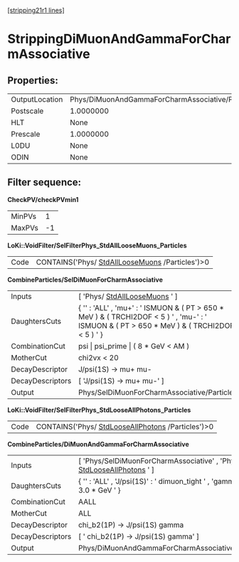 [[stripping21r1 lines]](./stripping21r1-leptonic)

# StrippingDiMuonAndGammaForCharmAssociative

## Properties:

|                |                                                  |
|----------------|--------------------------------------------------|
| OutputLocation | Phys/DiMuonAndGammaForCharmAssociative/Particles |
| Postscale      | 1.0000000                                        |
| HLT            | None                                             |
| Prescale       | 1.0000000                                        |
| L0DU           | None                                             |
| ODIN           | None                                             |

## Filter sequence:

**CheckPV/checkPVmin1**

|        |     |
|--------|-----|
| MinPVs | 1   |
| MaxPVs | -1  |

**LoKi::VoidFilter/SelFilterPhys_StdAllLooseMuons_Particles**

|      |                                                                                      |
|------|--------------------------------------------------------------------------------------|
| Code | CONTAINS('Phys/ [StdAllLooseMuons](./stripping21r1-stdallloosemuons) /Particles')\>0 |

**CombineParticles/SelDiMuonForCharmAssociative**

|                  |                                                                                                                                                  |
|------------------|--------------------------------------------------------------------------------------------------------------------------------------------------|
| Inputs           | [ 'Phys/ [StdAllLooseMuons](./stripping21r1-stdallloosemuons) ' ]                                                                              |
| DaughtersCuts    | { '' : 'ALL' , 'mu+' : ' ISMUON & ( PT \> 650 \* MeV ) & ( TRCHI2DOF \< 5 ) ' , 'mu-' : ' ISMUON & ( PT \> 650 \* MeV ) & ( TRCHI2DOF \< 5 ) ' } |
| CombinationCut   | psi \| psi_prime \| ( 8 \* GeV \< AM )                                                                                                           |
| MotherCut        | chi2vx \< 20                                                                                                                                     |
| DecayDescriptor  | J/psi(1S) -\> mu+ mu-                                                                                                                            |
| DecayDescriptors | [ 'J/psi(1S) -\> mu+ mu-' ]                                                                                                                    |
| Output           | Phys/SelDiMuonForCharmAssociative/Particles                                                                                                      |

**LoKi::VoidFilter/SelFilterPhys_StdLooseAllPhotons_Particles**

|      |                                                                                          |
|------|------------------------------------------------------------------------------------------|
| Code | CONTAINS('Phys/ [StdLooseAllPhotons](./stripping21r1-stdlooseallphotons) /Particles')\>0 |

**CombineParticles/DiMuonAndGammaForCharmAssociative**

|                  |                                                                                                               |
|------------------|---------------------------------------------------------------------------------------------------------------|
| Inputs           | [ 'Phys/SelDiMuonForCharmAssociative' , 'Phys/ [StdLooseAllPhotons](./stripping21r1-stdlooseallphotons) ' ] |
| DaughtersCuts    | { '' : 'ALL' , 'J/psi(1S)' : ' dimuon_tight ' , 'gamma' : ' PT \> 3.0 \* GeV ' }                              |
| CombinationCut   | AALL                                                                                                          |
| MotherCut        | ALL                                                                                                           |
| DecayDescriptor  | chi_b2(1P) -\> J/psi(1S) gamma                                                                                |
| DecayDescriptors | [ ' chi_b2(1P) -\> J/psi(1S) gamma' ]                                                                       |
| Output           | Phys/DiMuonAndGammaForCharmAssociative/Particles                                                              |
